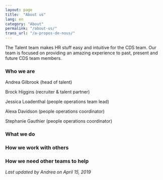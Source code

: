 ```yaml
---
layout: page
title:  "About us"
lang: en
category: "About"
permalink: "/about-us/"
trans_url: "/a-propos-de-nous/"
---
```

The Talent team makes HR stuff easy and intuitive for the CDS team. Our team is focused on providing an amazing experience to past, present and future CDS team members. 

### Who we are

Andrea Gilbrook (head of talent)

Brock Higgins (recruiter & talent partner)

Jessica Loadenthal (people operations team lead)

Alexa Davidson (people operations coordinator) 

Stephanie Gauthier (people operations coordinator)

### What we do

### How we work with others

### How we need other teams to help

_Last updated by Andrea on April 15, 2019_
